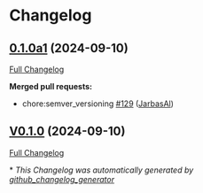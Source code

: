 # Changelog

## [0.1.0a1](https://github.com/OpenVoiceOS/ovos-ocp-audio-plugin/tree/0.1.0a1) (2024-09-10)

[Full Changelog](https://github.com/OpenVoiceOS/ovos-ocp-audio-plugin/compare/V0.1.0...0.1.0a1)

**Merged pull requests:**

- chore:semver\_versioning [\#129](https://github.com/OpenVoiceOS/ovos-ocp-audio-plugin/pull/129) ([JarbasAl](https://github.com/JarbasAl))

## [V0.1.0](https://github.com/OpenVoiceOS/ovos-ocp-audio-plugin/tree/V0.1.0) (2024-09-10)

[Full Changelog](https://github.com/OpenVoiceOS/ovos-ocp-audio-plugin/compare/0.1.0...V0.1.0)



\* *This Changelog was automatically generated by [github_changelog_generator](https://github.com/github-changelog-generator/github-changelog-generator)*
